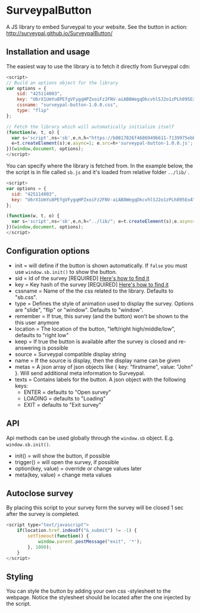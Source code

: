 # SurveypalButton

A JS library to embed Surveypal to your website. See the button in action: http://surveypal.github.io/SurveypalButton/

## Installation and usage

The easiest way to use the library is to fetch it directly from Surveypal cdn:
```javascript
<script>
// Build an options object for the library
var options = {
	sid: "425114003",
	key: "U6rX1UmYu8PEfgVFygqHPZxoiFz2FNV-aiAB8WegqDkcvhlSJ2o1zPLh895ExAYE",
	cssname: "surveypal-button-1.0.0.css",
	type: "flip"
};

// Fetch the library which will automatically initialize itself
(function(w, t, o) {
  var s='script',ns='sb',e,n,h="https://b0817826f4686949b611-7139975ebb420828147d923433383bf8.ssl.cf3.rackcdn.com/";
  e=t.createElement(s);e.async=1; e.src=h+'surveypal-button-1.0.0.js'; w[ns]=w[ns]||{};w[ns].o=o;w[ns].h=h;n=t.getElementsByTagName(s)[0];n.parentNode.insertBefore(e,n);
})(window,document, options);
</script>
```

You can specify where the library is fetched from. In the example below, the the script is in file called `sb.js` and it's loaded from relative folder `../lib/` .

```javascript
<script>
var options = {
  sid: "425114003",
  key: "U6rX1UmYu8PEfgVFygqHPZxoiFz2FNV-aiAB8WegqDkcvhlSJ2o1zPLh895ExAYE"
};

(function(w, t, o) {
  var s='script',ns='sb',e,n,h="../lib/"; e=t.createElement(s);e.async=1; e.src=h+'sb.js'; w[ns]=w[ns]||{};w[ns].o=o;w[ns].h=h;n=t.getElementsByTagName(s)[0];n.parentNode.insertBefore(e,n);
})(window,document, options);
</script>
```

## Configuration options

* init = will define if the button is shown automatically. If `false` you must use `window.sb.init()` to show the button.
* sid = Id of the survey [REQUIRED] [Here's how to find it](http://surveypal.github.io/SurveypalButton/key_and_id_instructions.html)
* key = Key hash of the survey [REQUIRED] [Here's how to find it](http://surveypal.github.io/SurveypalButton/key_and_id_instructions.html)
* cssname = Name of the the css related to the library. Defaults to "sb.css".
* type = Defines the style of animation used to display the survey. Options are "slide", "flip" or "window". Defaults to "window".
* remember = If true, this survey (and the button) won't be shown to the this user anymore
* location = The location of the button, "left/right high/middle/low", defaults to "right low"
* keep = If true the button is available after the survey is closed and re-answering is possible
* source = Surveypal compatible display string
* name = If the source is display, then the display name can be given
* metas = A json array of json objects like { key: "firstname", value: "John" }. Will send additional meta information to Surveypal.
* texts = Contains labels for the button. A json object with the following keys:
  * ENTER = defaults to "Open survey"
  * LOADING = defaults to "Loading"
  * EXIT = defaults to "Exit survey"

## API

Api methods can be used globally through the `window.sb` object. E.g. `window.sb.init()`.

* init() = will show the button, if possible
* trigger() = will open the survey, if possible
* option(key, value) = override or change values later
* meta(key, value) = change meta values

## Autoclose survey

By placing this script to your survey form the survey will be closed 1 sec after the survey is completed.

```javascript
<script type="text/javascript">
	if(location.href.indexOf("&_submit") != -1) {
		setTimeout(function() {
			window.parent.postMessage("exit", '*');
		}, 1000);
	}
</script>
```

## Styling

You can style the button by adding your own css -stylesheet to the webpage. Notice the stylesheet should be located after the one injected by the script.